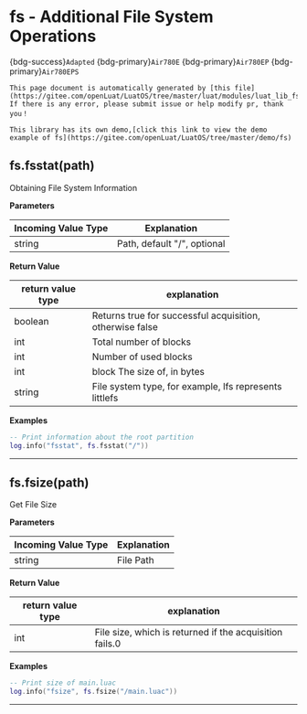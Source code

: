 # fs - Additional File System Operations

{bdg-success}`Adapted` {bdg-primary}`Air780E` {bdg-primary}`Air780EP` {bdg-primary}`Air780EPS`

```{note}
This page document is automatically generated by [this file](https://gitee.com/openLuat/LuatOS/tree/master/luat/modules/luat_lib_fs.c). If there is any error, please submit issue or help modify pr, thank you！
```

```{tip}
This library has its own demo,[click this link to view the demo example of fs](https://gitee.com/openLuat/LuatOS/tree/master/demo/fs)
```

## fs.fsstat(path)



Obtaining File System Information

**Parameters**

|Incoming Value Type | Explanation|
|-|-|
|string|Path, default "/", optional|

**Return Value**

|return value type | explanation|
|-|-|
|boolean|Returns true for successful acquisition, otherwise false|
|int|Total number of blocks|
|int|Number of used blocks|
|int|block The size of, in bytes|
|string|File system type, for example, lfs represents littlefs|

**Examples**

```lua
-- Print information about the root partition
log.info("fsstat", fs.fsstat("/"))

```

---

## fs.fsize(path)



Get File Size

**Parameters**

|Incoming Value Type | Explanation|
|-|-|
|string|File Path|

**Return Value**

|return value type | explanation|
|-|-|
|int|File size, which is returned if the acquisition fails.0|

**Examples**

```lua
-- Print size of main.luac
log.info("fsize", fs.fsize("/main.luac"))

```

---


